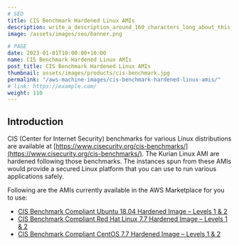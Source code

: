 ```yaml
---
# SEO
title: CIS Benchmark Hardened Linux AMIs
description: write_a_description_around_160_characters_long_about_this_PRODUCT_POST
image: /assets/images/seo/banner.png

# PAGE
date: 2023-01-01T10:00:00+10:00
name: CIS Benchmark Hardened Linux AMIs
post_title: CIS Benchmark Hardened Linux AMIs
thumbnail: assets/images/products/cis-benchmark.jpg
permalink: "/aws-machine-images/cis-benchmark-hardened-linux-amis/"
# link: https://example.com/
weight: 110
---
```


Introduction
------------

CIS (Center for Internet Security) benchmarks for various Linux distributions are available at [https://www.cisecurity.org/cis-benchmarks/](https://www.cisecurity.org/cis-benchmarks/). The Kurian Linux AMI are hardened following those benchmarks. The instances spun from these AMIs would provide a secured Linux platform that you can use to run various applications safely.

Following are the AMIs currently available in the AWS Marketplace for you to use:

*   [CIS Benchmark Compliant Ubuntu 18.04 Hardened Image – Levels 1 & 2](https://aws.amazon.com/marketplace/pp/B082X6GLR6)
*   [CIS Benchmark Compliant Red Hat Linux 7.7 Hardened Image – Levels 1 & 2](https://aws.amazon.com/marketplace/pp/B0868QFBWP)
*   [CIS Benchmark Compliant CentOS 7.7 Hardened Image – Levels 1 & 2](https://aws.amazon.com/marketplace/pp/B0868RDP11)